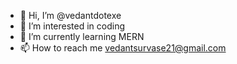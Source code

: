 - 👋 Hi, I’m @vedantdotexe
- 👀 I’m interested in coding
- 🌱 I’m currently learning MERN
- 📫 How to reach me vedantsurvase21@gmail.com

<!---
vedantdotexe/vedantdotexe is a ✨ special ✨ repository because its `README.md` (this file) appears on your GitHub profile.
You can click the Preview link to take a look at your changes.
--->
